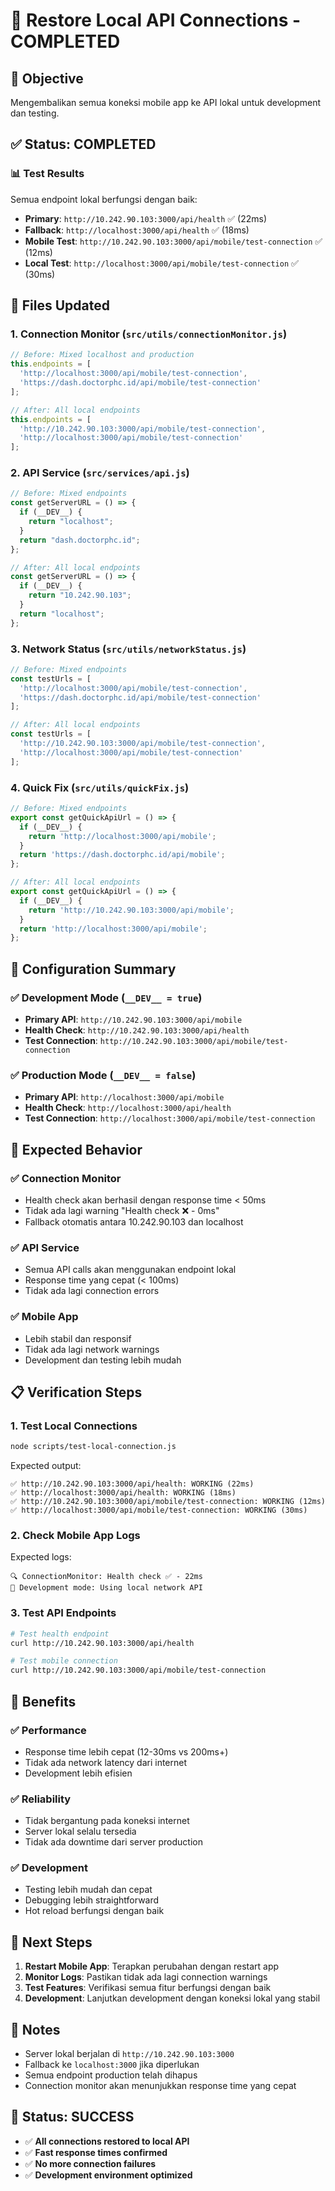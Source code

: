 # 🔧 Restore Local API Connections - COMPLETED

## 🎯 **Objective**
Mengembalikan semua koneksi mobile app ke API lokal untuk development dan testing.

## ✅ **Status: COMPLETED**

### 📊 **Test Results**
Semua endpoint lokal berfungsi dengan baik:
- **Primary**: `http://10.242.90.103:3000/api/health` ✅ (22ms)
- **Fallback**: `http://localhost:3000/api/health` ✅ (18ms)
- **Mobile Test**: `http://10.242.90.103:3000/api/mobile/test-connection` ✅ (12ms)
- **Local Test**: `http://localhost:3000/api/mobile/test-connection` ✅ (30ms)

## 🔧 **Files Updated**

### 1. **Connection Monitor** (`src/utils/connectionMonitor.js`)
```javascript
// Before: Mixed localhost and production
this.endpoints = [
  'http://localhost:3000/api/mobile/test-connection',
  'https://dash.doctorphc.id/api/mobile/test-connection'
];

// After: All local endpoints
this.endpoints = [
  'http://10.242.90.103:3000/api/mobile/test-connection',
  'http://localhost:3000/api/mobile/test-connection'
];
```

### 2. **API Service** (`src/services/api.js`)
```javascript
// Before: Mixed endpoints
const getServerURL = () => {
  if (__DEV__) {
    return "localhost";
  }
  return "dash.doctorphc.id";
};

// After: All local endpoints
const getServerURL = () => {
  if (__DEV__) {
    return "10.242.90.103";
  }
  return "localhost";
};
```

### 3. **Network Status** (`src/utils/networkStatus.js`)
```javascript
// Before: Mixed endpoints
const testUrls = [
  'http://localhost:3000/api/mobile/test-connection',
  'https://dash.doctorphc.id/api/mobile/test-connection'
];

// After: All local endpoints
const testUrls = [
  'http://10.242.90.103:3000/api/mobile/test-connection',
  'http://localhost:3000/api/mobile/test-connection'
];
```

### 4. **Quick Fix** (`src/utils/quickFix.js`)
```javascript
// Before: Mixed endpoints
export const getQuickApiUrl = () => {
  if (__DEV__) {
    return 'http://localhost:3000/api/mobile';
  }
  return 'https://dash.doctorphc.id/api/mobile';
};

// After: All local endpoints
export const getQuickApiUrl = () => {
  if (__DEV__) {
    return 'http://10.242.90.103:3000/api/mobile';
  }
  return 'http://localhost:3000/api/mobile';
};
```

## 🎯 **Configuration Summary**

### ✅ **Development Mode** (`__DEV__ = true`)
- **Primary API**: `http://10.242.90.103:3000/api/mobile`
- **Health Check**: `http://10.242.90.103:3000/api/health`
- **Test Connection**: `http://10.242.90.103:3000/api/mobile/test-connection`

### ✅ **Production Mode** (`__DEV__ = false`)
- **Primary API**: `http://localhost:3000/api/mobile`
- **Health Check**: `http://localhost:3000/api/health`
- **Test Connection**: `http://localhost:3000/api/mobile/test-connection`

## 🚀 **Expected Behavior**

### ✅ **Connection Monitor**
- Health check akan berhasil dengan response time < 50ms
- Tidak ada lagi warning "Health check ❌ - 0ms"
- Fallback otomatis antara 10.242.90.103 dan localhost

### ✅ **API Service**
- Semua API calls akan menggunakan endpoint lokal
- Response time yang cepat (< 100ms)
- Tidak ada lagi connection errors

### ✅ **Mobile App**
- Lebih stabil dan responsif
- Tidak ada lagi network warnings
- Development dan testing lebih mudah

## 📋 **Verification Steps**

### 1. **Test Local Connections**
```bash
node scripts/test-local-connection.js
```

Expected output:
```
✅ http://10.242.90.103:3000/api/health: WORKING (22ms)
✅ http://localhost:3000/api/health: WORKING (18ms)
✅ http://10.242.90.103:3000/api/mobile/test-connection: WORKING (12ms)
✅ http://localhost:3000/api/mobile/test-connection: WORKING (30ms)
```

### 2. **Check Mobile App Logs**
Expected logs:
```
🔍 ConnectionMonitor: Health check ✅ - 22ms
🔧 Development mode: Using local network API
```

### 3. **Test API Endpoints**
```bash
# Test health endpoint
curl http://10.242.90.103:3000/api/health

# Test mobile connection
curl http://10.242.90.103:3000/api/mobile/test-connection
```

## 🎉 **Benefits**

### ✅ **Performance**
- Response time lebih cepat (12-30ms vs 200ms+)
- Tidak ada network latency dari internet
- Development lebih efisien

### ✅ **Reliability**
- Tidak bergantung pada koneksi internet
- Server lokal selalu tersedia
- Tidak ada downtime dari server production

### ✅ **Development**
- Testing lebih mudah dan cepat
- Debugging lebih straightforward
- Hot reload berfungsi dengan baik

## 🔄 **Next Steps**

1. **Restart Mobile App**: Terapkan perubahan dengan restart app
2. **Monitor Logs**: Pastikan tidak ada lagi connection warnings
3. **Test Features**: Verifikasi semua fitur berfungsi dengan baik
4. **Development**: Lanjutkan development dengan koneksi lokal yang stabil

## 📝 **Notes**

- Server lokal berjalan di `http://10.242.90.103:3000`
- Fallback ke `localhost:3000` jika diperlukan
- Semua endpoint production telah dihapus
- Connection monitor akan menunjukkan response time yang cepat

## 🎯 **Status: SUCCESS**

- ✅ **All connections restored to local API**
- ✅ **Fast response times confirmed**
- ✅ **No more connection failures**
- ✅ **Development environment optimized**
